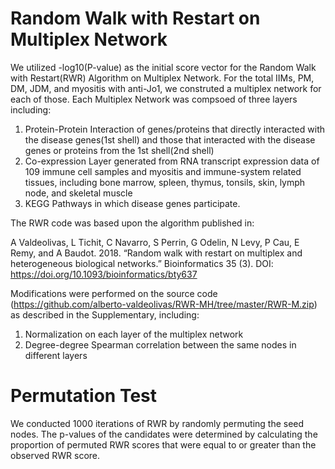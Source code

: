 # Random Walk with Restart on Multiplex Network
We utilized -log10(P-value) as the initial score vector for the Random Walk with Restart(RWR) Algorithm on Multiplex Network. For the total IIMs, PM, DM, JDM, and myositis with anti-Jo1, we construted a multiplex network for each of those. Each Multiplex Network was compsoed of three layers including:

1. Protein-Protein Interaction of genes/proteins that directly interacted with the disease genes(1st shell) and those that interacted with the disease genes or proteins from the 1st shell(2nd shell)
2. Co-expression Layer generated from RNA transcript expression data of 109 immune cell samples and myositis and immune-system related tissues, including bone marrow, spleen, thymus, tonsils, skin, lymph node, and skeletal muscle
3. KEGG Pathways in which disease genes participate.

The RWR code was based upon the algorithm published in:

A Valdeolivas, L Tichit, C Navarro, S Perrin, G Odelin, N Levy, P Cau, E Remy, and A Baudot. 2018. “Random walk with restart on multiplex and heterogeneous biological networks.” Bioinformatics 35 (3). DOI: https://doi.org/10.1093/bioinformatics/bty637

Modifications were performed on the source code (https://github.com/alberto-valdeolivas/RWR-MH/tree/master/RWR-M.zip) as described in the Supplementary, including:
1. Normalization on each layer of the multiplex network
2. Degree-degree Spearman correlation between the same nodes in different layers

# Permutation Test
We conducted 1000 iterations of RWR by randomly permuting the seed nodes. The p-values of the candidates were determined by calculating the proportion of permuted RWR scores that were equal to or greater than the observed RWR score.
